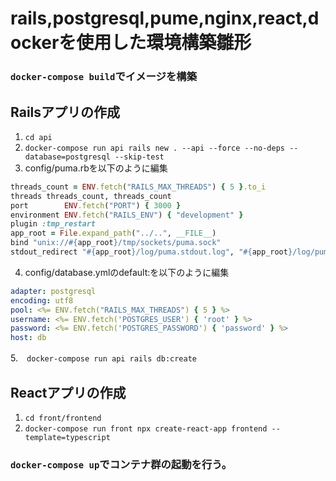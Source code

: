 # rails,postgresql,pume,nginx,react,dockerを使用した環境構築雛形
### `docker-compose build`でイメージを構築

## Railsアプリの作成
1. `cd api`<br>
2. `docker-compose run api rails new . --api --force --no-deps --database=postgresql --skip-test`<br>
3. config/puma.rbを以下のように編集<br>
```ruby:config/puma.rb
threads_count = ENV.fetch("RAILS_MAX_THREADS") { 5 }.to_i
threads threads_count, threads_count
port        ENV.fetch("PORT") { 3000 }
environment ENV.fetch("RAILS_ENV") { "development" } 
plugin :tmp_restart
app_root = File.expand_path("../..", __FILE__) 
bind "unix://#{app_root}/tmp/sockets/puma.sock"
stdout_redirect "#{app_root}/log/puma.stdout.log", "#{app_root}/log/puma.stderr.log", true
```
4. config/database.ymlのdefault:を以下のように編集<br>
```ruby:config/database.yml
adapter: postgresql
encoding: utf8
pool: <%= ENV.fetch("RAILS_MAX_THREADS") { 5 } %>
username: <%= ENV.fetch('POSTGRES_USER') { 'root' } %>
password: <%= ENV.fetch('POSTGRES_PASSWORD') { 'password' } %>
host: db
``` 
5.　`docker-compose run api rails db:create`

## Reactアプリの作成
1. `cd front/frontend`<br>
2. `docker-compose run front npx create-react-app frontend --template=typescript`<br>

### `docker-compose up`でコンテナ群の起動を行う。
